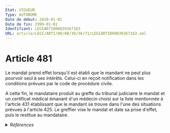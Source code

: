 ```yaml
---
État: VIGUEUR
Type: AUTONOME
Date de début: 2020-01-01
Date de fin: 2999-01-01
Identifiant: LEGIARTI000039367163
URL: article/LEGI/ARTI/00/00/39/36/71/LEGIARTI000039367163.xml
---
```


<h1>Article 481</h1>

Le mandat prend effet lorsqu'il est établi que le mandant ne peut plus pourvoir
seul à ses intérêts. Celui-ci en reçoit notification dans les conditions prévues
par le code de procédure civile.<br />

A cette fin, le mandataire produit au greffe du tribunal judiciaire le mandat et
un certificat médical émanant d'un médecin choisi sur la liste mentionnée à
l'article 431 établissant que le mandant se trouve dans l'une des situations
prévues à l'article 425. Le greffier vise le mandat et date sa prise d'effet,
puis le restitue au mandataire.


<details>
  <summary><em>Références</em></summary>

  <h2>Articles faisant référence à l'article</h2>
  
  <ul>
    <li>
      <a href="https://legal.tricoteuses.fr//redirection/LEGIARTI000006427590?vers=git&vers=legifrance">Code civil - article 431 AUTONOME ABROGE, en vigueur du 1804-03-21 au 1965-06-15</a> CITATION cible
    </li>
    <li>
      <a href="https://legal.tricoteuses.fr//redirection/LEGIARTI000038310450?vers=git&vers=legifrance">Code civil - article 431 AUTONOME VIGUEUR, en vigueur depuis le 2019-03-25</a> CITATION cible
    </li>
    <li>
      <a href="https://legal.tricoteuses.fr//redirection/LEGIARTI000006427435?vers=git&vers=legifrance">Code civil - article 425 AUTONOME VIGUEUR, en vigueur depuis le 2009-01-01</a> CITATION cible
    </li>
    <li>
      <a href="https://legal.tricoteuses.fr//redirection/LEGIARTI000039110945?vers=git&vers=legifrance">Ordonnance n° 2019-964 du 18 septembre 2019 prise en application de la loi n° 2019-222 du 23 mars 2019 de programmation 2018-2022 et de réforme pour la justice - article 35 PARTIELLEMENT_MODIF VIGUEUR_DIFF, en vigueur depuis le 2020-01-01</a> MODIFICATION cible
    </li>
    <li>
      <a href="https://legal.tricoteuses.fr//redirection/LEGIARTI000006427434?vers=git&vers=legifrance">Code civil - article 425 AUTONOME MODIFIE, en vigueur du 1965-06-15 au 2009-01-01</a> CITATION cible
    </li>
    <li>
      <a href="https://legal.tricoteuses.fr//redirection/LEGIARTI000006427591?vers=git&vers=legifrance">Code civil - article 431 AUTONOME MODIFIE, en vigueur du 2009-01-01 au 2015-02-18</a> CITATION cible
    </li>
    <li>
      <a href="https://legal.tricoteuses.fr//redirection/LEGIARTI000030253924?vers=git&vers=legifrance">Code civil - article 431 AUTONOME MODIFIE, en vigueur du 2015-02-18 au 2019-03-25</a> CITATION cible
    </li>
  </ul>
  
  <h2>Références faites par l'article</h2>
  
  <ul>
    <li>
      1964-12-14 CITATION cible <a href="https://legal.tricoteuses.fr//redirection/LEGIARTI000006283764?vers=git&vers=legifrance">Loi n° 64-1230 du 14 décembre 1964 portant modification des dispositions du code civil relatives à la tutelle et à l'émancipation - article 14 AUTONOME VIGUEUR, en vigueur depuis le 1965-06-15</a>
    </li>
    <li>
      2007-11-30 CITATION cible <a href="https://legal.tricoteuses.fr//redirection/LEGIARTI000017631303?vers=git&vers=legifrance">Décret n° 2007-1702 du 30 novembre 2007 relatif au modèle de mandat de protection future sous seing privé - article 2 AUTONOME VIGUEUR, en vigueur depuis le 2007-12-03</a>
    </li>
    <li>
      2012-11-02 CITATION cible <a href="https://legal.tricoteuses.fr//redirection/LEGIARTI000039119951?vers=git&vers=legifrance">Ordonnance n° 2012-1222 du 2 novembre 2012 portant extension et adaptation à Wallis-et-Futuna, en Polynésie française et en Nouvelle-Calédonie des dispositions du droit civil et du droit de l'action sociale relatives à la protection juridique des majeurs - article 4 AUTONOME VIGUEUR, en vigueur depuis le 2020-01-01</a>
    </li>
    <li>
      2019-09-18 MODIFICATION source <a href="https://legal.tricoteuses.fr//redirection/LEGIARTI000039110945?vers=git&vers=legifrance">Ordonnance n° 2019-964 du 18 septembre 2019 prise en application de la loi n° 2019-222 du 23 mars 2019 de programmation 2018-2022 et de réforme pour la justice - article 35 PARTIELLEMENT_MODIF VIGUEUR_DIFF, en vigueur depuis le 2020-01-01</a>
    </li>
    <li>
      2999-01-01 CONCORDANCE cible <a href="https://legal.tricoteuses.fr//redirection/LEGIARTI000006427926?vers=git&vers=legifrance">Code civil - article 413-6 AUTONOME VIGUEUR, en vigueur depuis le 2009-01-01</a>
    </li>
    <li>
      2999-01-01 CONCORDE source <a href="https://legal.tricoteuses.fr//redirection/LEGIARTI000006427926?vers=git&vers=legifrance">Code civil - article 413-6 AUTONOME VIGUEUR, en vigueur depuis le 2009-01-01</a>
    </li>
    <li>
      2999-01-01 CITATION source <a href="https://legal.tricoteuses.fr//redirection/LEGIARTI000006427434?vers=git&vers=legifrance">Code civil - article 425 AUTONOME MODIFIE, en vigueur du 1965-06-15 au 2009-01-01</a>
    </li>
    <li>
      2999-01-01 CITATION source <a href="https://legal.tricoteuses.fr//redirection/LEGIARTI000006427590?vers=git&vers=legifrance">Code civil - article 431 AUTONOME ABROGE, en vigueur du 1804-03-21 au 1965-06-15</a>
    </li>
    <li>
      2999-01-01 CITATION cible <a href="https://legal.tricoteuses.fr//redirection/LEGIARTI000038311081?vers=git&vers=legifrance">Code civil - article 483 AUTONOME VIGUEUR, en vigueur depuis le 2019-03-25</a>
    </li>
  </ul>
</details>
